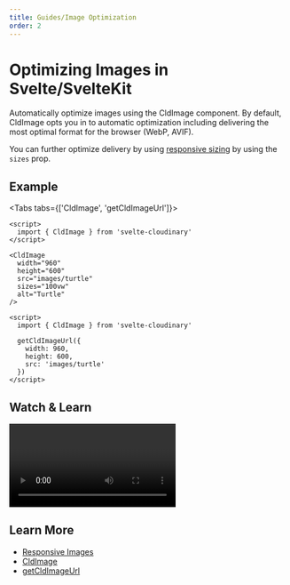 ```yaml
---
title: Guides/Image Optimization
order: 2
---
```

<script>

import Callout from '$lib/components/Callout.svelte'
import Video from '$lib/components/Video.svelte'
import { Tabs, Tab} from '$lib/components/Tabs'
import { CldOgImage, CldImage } from 'svelte-cloudinary'

</script>

# Optimizing Images in Svelte/SvelteKit

Automatically optimize images using the CldImage component. By default, CldImage opts you in to automatic optimization including delivering the most optimal format for the browser (WebP, AVIF).

You can further optimize delivery by using [responsive sizing](/guides/responsive-images) by using the `sizes` prop.

## Example

<div style="max-width: 500px; margin: 0 auto">
  <CldImage
    width="960"
    height="600"
    src={`images/turtle`}
    sizes="100vw"
    alt="Turtle"
  />
</div>


<Tabs tabs={['CldImage', 'getCldImageUrl']}>
  <Tab type="code" open title="CldImage">

```svelte
<script>
  import { CldImage } from 'svelte-cloudinary'
</script>

<CldImage
  width="960"
  height="600"
  src="images/turtle"
  sizes="100vw"
  alt="Turtle"
/>
```

  </Tab>
  <Tab type="code" title="getCldImageUrl">

```svelte
<script>
  import { CldImage } from 'svelte-cloudinary'

  getCldImageUrl({
    width: 960,
    height: 600,
    src: 'images/turtle'
  })
</script>
```

  </Tab>
</Tabs>

## Watch & Learn

<Video
  title="Optimize Images, Responsive Sizing, & AI Cropping in Svelte with Svelte Cloudinary"
  url="https://www.youtube.com/watch?v=Vr3H3XREkbw"
/>

## Learn More
* [Responsive Images](/guides/responsive-images)
* [CldImage](/cldimage/usage)
* [getCldImageUrl](/getcldimageurl/usage)
